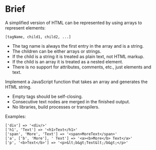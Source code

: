 # Brief

A simplified version of HTML can be represented by using arrays to represent elements:

    [tagName, child1, child2, ...]

* The tag name is always the first entry in the array and is a string.
* The children can be either arrays or strings.
* If the child is a string it is treated as plain text, not HTML markup.
* If the child is an array it is treated as a nested element.
* There is no support for attributes, comments, etc., just elements and text.

Implement a JavaScript function that takes an array and generates the HTML string.

* Empty tags should be self-closing.
* Consecutive text nodes are merged in the finished output.
* No libraries, build processes or transpilers.

Examples:

    ['div'] => '<div/>'
    ['h1', 'Text'] => '<h1>Text</h1>'
    ['span', 'More', 'Text'] => '<span>MoreText</span>'
    ['a', ['b', 'More'], ' Text'] => '<a><b>More</b> Text</a>'
    ['p', '<b>Text</b>'] => '<p>&lt;b&gt;Text&lt;/b&gt;</p>'